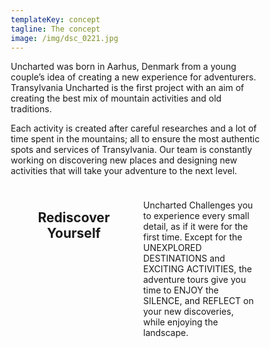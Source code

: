 ```yaml
---
templateKey: concept
tagline: The concept
image: /img/dsc_0221.jpg
---
```

Uncharted was born in Aarhus, Denmark from a young couple’s idea of creating a new experience for adventurers. Transylvania Uncharted is the first project with an aim of creating the best mix of mountain activities and old traditions. 

Each activity is created after careful researches and a lot of time spent in the mountains; all to ensure the most authentic spots and services of Transylvania. Our team is constantly working on discovering new places and designing new activities that will take your adventure to the next level.

<style>
* {
    box-sizing: border-box;
}
.column {
    float: left;
    width: 50%;
    padding: 10px;
}
.row:after {
    content: "";
    display: table;
    clear: both;
}

(max-width: 600px) {
    .column {
        width: 100%;
    }
}
</style>
<div class="row">
  <div class="column left" >
    <center><h2>Rediscover Yourself</h2></center>
  </div>
  <div class="column right" >
    <p>Uncharted Challenges you to experience every small detail, as if it were for the first time. Except for the UNEXPLORED DESTINATIONS and EXCITING ACTIVITIES, the adventure tours give you time to ENJOY the SILENCE, and REFLECT on your new discoveries, while enjoying the landscape.  </p>
  </div>
</div>
